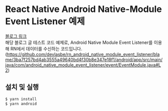 # React Native Android Native-Module Event Listener 예제

[블로그 링크](https://lasbe.tistory.com/228)  
해당 블로그 글 테스트 코드 예제로, Android Native Module Event Listener를 이용해 RN에서 데이터를 수신하는 코드입니다.
(https://github.com/devlasbe/rn_android_native_module_event_listener/blame/3ba7f257bd4ab3555a49640bd4f30b8e347e18f1/android/app/src/main/java/com/android_native_module_event_listener/event/EventModule.java#L2)

## 설치 및 실행

```bash
$ yarn install
$ yarn android
```
